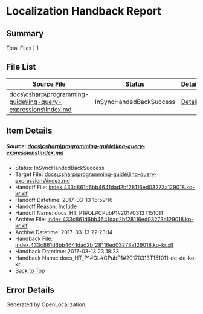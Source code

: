 # <a name='report-top'></a> Localization Handback Report

## Summary
 Total Files | 1

## File List
 Source File | Status | Details 
 ----------- | ------ | ------- 
 [docs\csharp\programming-guide\linq-query-expressions\index.md](https://github.com/dotnet/docs/blob/a06bd2a17f1d6c7308fa6337c866c1ca2e7281c0/docs/csharp/programming-guide/linq-query-expressions/index.md) | InSyncHandedBackSuccess | [Details](#ade0ec01fa6dc919953385aedbf59c448bc7ba912806)

## Item Details
##### <a name='ade0ec01fa6dc919953385aedbf59c448bc7ba912806'></a> Source: [docs\csharp\programming-guide\linq-query-expressions\index.md](https://github.com/dotnet/docs/blob/a06bd2a17f1d6c7308fa6337c866c1ca2e7281c0/docs/csharp/programming-guide/linq-query-expressions/index.md)
* Status: InSyncHandedBackSuccess
* Target File: [docs\csharp\programming-guide\linq-query-expressions\index.md](https://github.com/dotnet/docs.ko-kr/blob/a64ec55a1c71b40efd7324ce01c748fac04bf386/docs/csharp/programming-guide/linq-query-expressions/index.md)
* Handoff File: [index.433c861d6bb4641dad2bf28116ed03273a129018.ko-kr.xlf](https://github.com/dotnet/docs.handoff/blob/70314d78fe9fac8dc0b4fb6b2b4a50cd79108284/ol-handoff/dotnet/docs.ko-kr/master/p1-ht/index.433c861d6bb4641dad2bf28116ed03273a129018.ko-kr.xlf)
* Handoff Datetime: 2017-03-13 16:59:16
* Handoff Reason: Include
* Handoff Name: docs_HT_P1#OL#CPubP1#20170313T151011
* Archive File: [index.433c861d6bb4641dad2bf28116ed03273a129018.ko-kr.xlf](https://github.com/dotnet/docs.handoff/blob/4dc11c0069baf5129d1c1dff5dfb910447b6cb81/ol-archive/dotnet/docs.ko-kr/master/p1-ht/index.433c861d6bb4641dad2bf28116ed03273a129018.ko-kr.xlf)
* Archive Datetime: 2017-03-13 22:23:14
* Handback File: [index.433c861d6bb4641dad2bf28116ed03273a129018.ko-kr.xlf](https://github.com/dotnet/docs.handback/blob/c50c824707be7b550b0e2565cb41172ba2f5c5fc/ol-handback/dotnet/docs.ko-kr/master/p1-ht/index.433c861d6bb4641dad2bf28116ed03273a129018.ko-kr.xlf)
* Handback Datetime: 2017-03-13 23:18:23
* Handback Name: docs_HT_P1#OL#CPubP1#20170313T151011-de-de-ko-kr
* [Back to Top](#report-top)


## Error Details

Generated by OpenLocalization.
